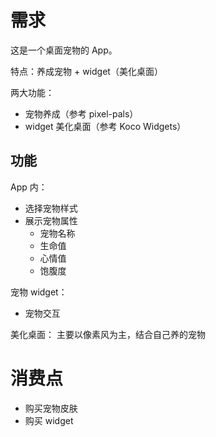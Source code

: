 # 需求

这是一个桌面宠物的 App。

特点：养成宠物 + widget（美化桌面）

两大功能：

- 宠物养成（参考 pixel-pals）
- widget 美化桌面（参考 Koco Widgets）

## 功能

App 内：

- 选择宠物样式
- 展示宠物属性
  - 宠物名称
  - 生命值
  - 心情值
  - 饱腹度

宠物 widget：

- 宠物交互

美化桌面：
主要以像素风为主，结合自己养的宠物

# 消费点

- 购买宠物皮肤
- 购买 widget
